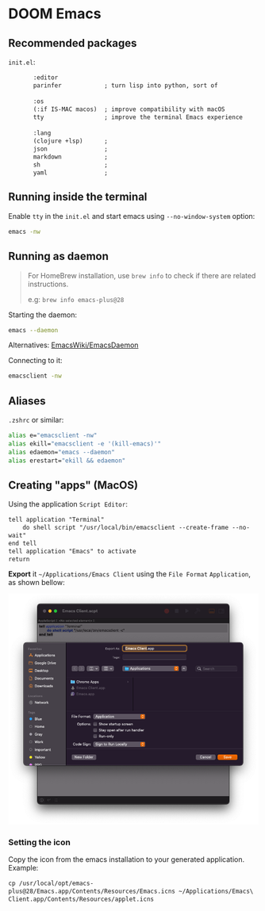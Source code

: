 # DOOM Emacs

## Recommended packages

`init.el`:

``` emacs-lisp
       :editor
       parinfer            ; turn lisp into python, sort of

       :os
       (:if IS-MAC macos)  ; improve compatibility with macOS
       tty                 ; improve the terminal Emacs experience

       :lang
       (clojure +lsp)      ;
       json                ;
       markdown            ; 
       sh                  ; 
       yaml                ; 
```

## Running inside the terminal

Enable `tty` in the `init.el` and start emacs using `--no-window-system` option:

```sh
emacs -nw
```

## Running as daemon

> For HomeBrew installation, use `brew info` to check if there are related instructions.
> 
> e.g: `brew info emacs-plus@28`

Starting the daemon:

```sh
emacs --daemon
```

Alternatives: [EmacsWiki/EmacsDaemon](https://www.emacswiki.org/emacs/EmacsAsDaemon)

Connecting to it:

```sh
emacsclient -nw
```

## Aliases

`.zshrc` or similar:

``` sh
alias e="emacsclient -nw"
alias ekill="emacsclient -e '(kill-emacs)'"
alias edaemon="emacs --daemon"
alias erestart="ekill && edaemon"
```

## Creating "apps" (MacOS)

Using the application `Script Editor`:

```
tell application "Terminal"
    do shell script "/usr/local/bin/emacsclient --create-frame --no-wait"
end tell
tell application "Emacs" to activate
return
```

**Export** it `~/Applications/Emacs Client` using the `File Format` `Application`, as shown bellow:

![docs/images/export-app.png](docs/images/export-app.png)

### Setting the icon

Copy the icon from the emacs installation to your generated application. Example:

```
cp /usr/local/opt/emacs-plus@28/Emacs.app/Contents/Resources/Emacs.icns ~/Applications/Emacs\ Client.app/Contents/Resources/applet.icns
```

